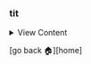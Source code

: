 ### tit

<details>
<summary>
View Content
</summary>

**reference**
- []()

```python

```

</details>

[go back :house:][home]
